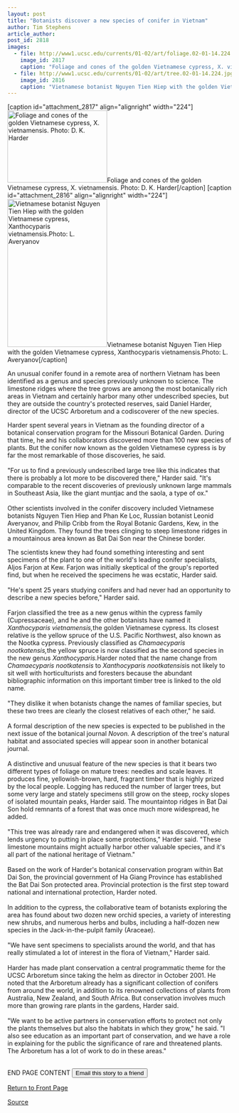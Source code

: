 ```yaml
---
layout: post
title: "Botanists discover a new species of conifer in Vietnam"
author: Tim Stephens
article_author: 
post_id: 2818
images:
  - file: http://www1.ucsc.edu/currents/01-02/art/foliage.02-01-14.224.jpg
    image_id: 2817
    caption: "Foliage and cones of the golden Vietnamese cypress, X. vietnamensis. Photo: D. K. Harder"
  - file: http://www1.ucsc.edu/currents/01-02/art/tree.02-01-14.224.jpg
    image_id: 2816
    caption: "Vietnamese botanist Nguyen Tien Hiep with the golden Vietnamese cypress, Xanthocyparis vietnamensis.Photo: L. Averyanov"
---
```


[caption id="attachment_2817" align="alignright" width="224"]<a href="http://dev-ucsc-news.pantheonsite.io/wp-content/uploads/2002/01/foliage.02-01-14.224.jpg"><img class="size-full wp-image-2817" src="http://dev-ucsc-news.pantheonsite.io/wp-content/uploads/2002/01/foliage.02-01-14.224.jpg" alt="Foliage and cones of the golden Vietnamese cypress, X. vietnamensis. Photo: D. K. Harder" width="224" height="162" /></a>Foliage and cones of the golden Vietnamese cypress, X. vietnamensis. Photo: D. K. Harder[/caption]
[caption id="attachment_2816" align="alignright" width="224"]<a href="http://dev-ucsc-news.pantheonsite.io/wp-content/uploads/2002/01/tree.02-01-14.224.jpg"><img class="size-full wp-image-2816" src="http://dev-ucsc-news.pantheonsite.io/wp-content/uploads/2002/01/tree.02-01-14.224.jpg" alt="Vietnamese botanist Nguyen Tien Hiep with the golden Vietnamese cypress, Xanthocyparis vietnamensis.Photo: L. Averyanov" width="224" height="333" /></a>Vietnamese botanist Nguyen Tien Hiep with the golden Vietnamese cypress, Xanthocyparis vietnamensis.Photo: L. Averyanov[/caption]
<p>
  An unusual conifer found in a remote area of northern Vietnam has been identified as a genus and species previously unknown to science. The limestone ridges where the tree grows are among the most botanically rich areas in Vietnam and certainly harbor many other undescribed species, but they are outside the country's protected reserves, said Daniel Harder, director of the UCSC Arboretum and a codiscoverer of the new species.
</p>Harder spent several years in Vietnam as the founding director of a botanical conservation program for the Missouri Botanical Garden. During that time, he and his collaborators discovered more than 100 new species of plants. But the conifer now known as the golden Vietnamese cypress is by far the most remarkable of those discoveries, he said.<br>
<br>
"For us to find a previously undescribed large tree like this indicates that there is probably a lot more to be discovered there," Harder said. "It's comparable to the recent discoveries of previously unknown large mammals in Southeast Asia, like the giant muntjac and the saola, a type of ox."<br>
<br>
Other scientists involved in the conifer discovery included Vietnamese botanists Nguyen Tien Hiep and Phan Ke Loc, Russian botanist Leonid Averyanov, and Philip Cribb from the Royal Botanic Gardens, Kew, in the United Kingdom. They found the trees clinging to steep limestone ridges in a mountainous area known as Bat Dai Son near the Chinese border.
<p>
  The scientists knew they had found something interesting and sent specimens of the plant to one of the world's leading conifer specialists, Aljos Farjon at Kew. Farjon was initially skeptical of the group's reported find, but when he received the specimens he was ecstatic, Harder said.<br>
  <br>
  "He's spent 25 years studying conifers and had never had an opportunity to describe a new species before," Harder said.<br>
  <br>
  Farjon classified the tree as a new genus within the cypress family (Cupressaceae), and he and the other botanists have named it <i>Xanthocyparis vietnamensis,</i>the golden Vietnamese cypress. Its closest relative is the yellow spruce of the U.S. Pacific Northwest, also known as the Nootka cypress. Previously classified as <i>Chamaecyparis nootkatensis,</i>the yellow spruce is now classified as the second species in the new genus <i>Xanthocyparis.</i>Harder noted that the name change from <i>Chamaecyparis nootkatensis</i> to <i>Xanthocyparis nootkatensis</i>is not likely to sit well with horticulturists and foresters because the abundant bibliographic information on this important timber tree is linked to the old name.<br>
  <br>
  "They dislike it when botanists change the names of familiar species, but these two trees are clearly the closest relatives of each other," he said.<br>
  <br>
  A formal description of the new species is expected to be published in the next issue of the botanical journal <i>Novon.</i> A description of the tree's natural habitat and associated species will appear soon in another botanical journal.<br>
  <br>
  A distinctive and unusual feature of the new species is that it bears two different types of foliage on mature trees: needles and scale leaves. It produces fine, yellowish-brown, hard, fragrant timber that is highly prized by the local people. Logging has reduced the number of larger trees, but some very large and stately specimens still grow on the steep, rocky slopes of isolated mountain peaks, Harder said. The mountaintop ridges in Bat Dai Son hold remnants of a forest that was once much more widespread, he added.<br>
  <br>
  "This tree was already rare and endangered when it was discovered, which lends urgency to putting in place some protections," Harder said. "These limestone mountains might actually harbor other valuable species, and it's all part of the national heritage of Vietnam."<br>
  <br>
  Based on the work of Harder's botanical conservation program within Bat Dai Son, the provincial government of Ha Giang Province has established the Bat Dai Son protected area. Provincial protection is the first step toward national and international protection, Harder noted.<br>
  <br>
  In addition to the cypress, the collaborative team of botanists exploring the area has found about two dozen new orchid species, a variety of interesting new shrubs, and numerous herbs and bulbs, including a half-dozen new species in the Jack-in-the-pulpit family (Araceae).<br>
  <br>
  "We have sent specimens to specialists around the world, and that has really stimulated a lot of interest in the flora of Vietnam," Harder said.<br>
  <br>
  Harder has made plant conservation a central programmatic theme for the UCSC Arboretum since taking the helm as director in October 2001. He noted that the Arboretum already has a significant collection of conifers from around the world, in addition to its renowned collections of plants from Australia, New Zealand, and South Africa. But conservation involves much more than growing rare plants in the gardens, Harder said.<br>
  <br>
  "We want to be active partners in conservation efforts to protect not only the plants themselves but also the habitats in which they grow," he said. "I also see education as an important part of conservation, and we have a role in explaining for the public the significance of rare and threatened plants. The Arboretum has a lot of work to do in these areas."
</p>
<p>
  <br>
  END PAGE CONTENT <input name="t1" size="-1" type="hidden"> <input type="submit" value="Email this story to a friend">
</p>
<p>
  <a href="../../index.html">Return to Front Page</a> <img align="bottom" alt=" " border="0" height="1" src="../../images/trans.gif" width="385">
</p>
<p><a href="http://www1.ucsc.edu/currents/01-02/01-14/conifer.html" title="Permalink to conifer">Source</a></p>
